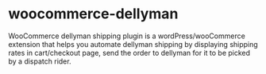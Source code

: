 # woocommerce-dellyman 

WooCommerce dellyman shipping plugin is a wordPress/wooCommerce extension that helps you automate dellyman shipping by displaying shipping rates in cart/checkout page, send the order to dellyman for it to be picked by a dispatch rider.

